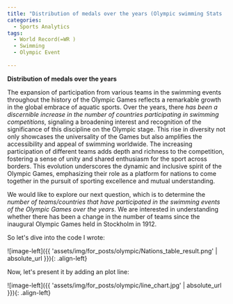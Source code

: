 ```yaml
---
title: "Distribution of medals over the years (Olympic swimming Stats : Part 2)"
categories:
  - Sports Analytics
tags:
  - World Record(=WR )
  - Swimming 
  - Olympic Event
  
---
```



**Distribution of medals over the years**


The expansion of participation from various teams in the swimming events throughout the history of the Olympic Games reflects a remarkable growth in the global embrace of aquatic sports. Over the years, there *has been a discernible increase in the number of countries participating in swimming competitions*, signaling a broadening interest and recognition of the significance of this discipline on the Olympic stage. This rise in diversity not only showcases the universality of the Games but also amplifies the accessibility and appeal of swimming worldwide. The increasing participation of different teams adds depth and richness to the competition, fostering a sense of unity and shared enthusiasm for the sport across borders. This evolution underscores the dynamic and inclusive spirit of the Olympic Games, emphasizing their role as a platform for nations to come together in the pursuit of sporting excellence and mutual understanding.


We would like to explore our next question, which is to determine the *number of teams/countries that have participated in the swimming events of the Olympic Games over the years*. We are interested in understanding whether there has been a change in the number of teams since the inaugural Olympic Games held in Stockholm in 1912.

So let's dive into the code I wrote:

<script src="https://gist.github.com/AnalyticsForPleasure/89c4cfa1ce312e06a79f2c5f59124d0c.js"></script>

![image-left]({{ 'assets/img/for_posts/olympic/Nations_table_result.png' | absolute_url }}){: .align-left} 


Now, let's present it by adding an plot line:

![image-left]({{ 'assets/img/for_posts/olympic/line_chart.jpg' | absolute_url }}){: .align-left} 



